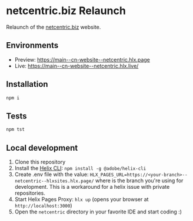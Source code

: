 # netcentric.biz Relaunch
Relaunch of the [netcentric.biz](https://www.netcentric.biz) website.

## Environments
- Preview: https://main--cn-website--netcentric.hlx.page
- Live: https://main--cn-website--netcentric.hlx.live/

## Installation

```sh
npm i
```

## Tests

```sh
npm tst
```

## Local development

1. Clone this repository
1. Install the [Helix CLI](https://github.com/adobe/helix-cli): `npm install -g @adobe/helix-cli`
1. Create .env file with the value: `HLX_PAGES_URL=https://<your-branch>--netcentric--hlxsites.hlx.page/` where <your-branch> is the branch you're using for development. This is a workaround for a helix issue with private repositories.
1. Start Helix Pages Proxy: `hlx up` (opens your browser at `http://localhost:3000`)
1. Open the `netcentric` directory in your favorite IDE and start coding :)
